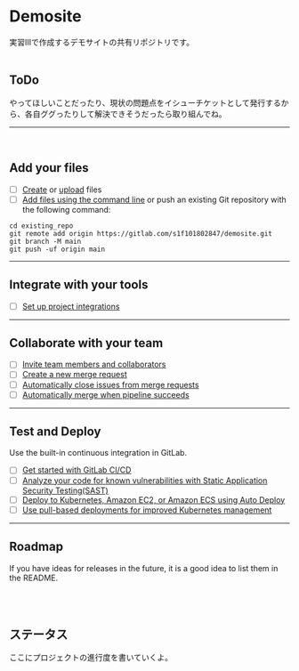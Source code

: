 # Demosite

実習IIIで作成するデモサイトの共有リポジトリです。
<br>
<br>

## ToDo

やってほしいことだったり、現状の問題点をイシューチケットとして発行するから、各自ググったりして解決できそうだったら取り組んでね。

***

<br>

## Add your files

- [ ] [Create](https://gitlab.com/-/experiment/new_project_readme_content:9cd8110dc1e52a02fb7e1e81f7318d47?https://docs.gitlab.com/ee/user/project/repository/web_editor.html#create-a-file) or [upload](https://gitlab.com/-/experiment/new_project_readme_content:9cd8110dc1e52a02fb7e1e81f7318d47?https://docs.gitlab.com/ee/user/project/repository/web_editor.html#upload-a-file) files
- [ ] [Add files using the command line](https://gitlab.com/-/experiment/new_project_readme_content:9cd8110dc1e52a02fb7e1e81f7318d47?https://docs.gitlab.com/ee/gitlab-basics/add-file.html#add-a-file-using-the-command-line) or push an existing Git repository with the following command:

```
cd existing_repo
git remote add origin https://gitlab.com/s1f101802847/demosite.git
git branch -M main
git push -uf origin main
```

***

## Integrate with your tools

- [ ] [Set up project integrations](https://gitlab.com/-/experiment/new_project_readme_content:9cd8110dc1e52a02fb7e1e81f7318d47?https://docs.gitlab.com/ee/user/project/integrations/)

***

## Collaborate with your team

- [ ] [Invite team members and collaborators](https://gitlab.com/-/experiment/new_project_readme_content:9cd8110dc1e52a02fb7e1e81f7318d47?https://docs.gitlab.com/ee/user/project/members/)
- [ ] [Create a new merge request](https://gitlab.com/-/experiment/new_project_readme_content:9cd8110dc1e52a02fb7e1e81f7318d47?https://docs.gitlab.com/ee/user/project/merge_requests/creating_merge_requests.html)
- [ ] [Automatically close issues from merge requests](https://gitlab.com/-/experiment/new_project_readme_content:9cd8110dc1e52a02fb7e1e81f7318d47?https://docs.gitlab.com/ee/user/project/issues/managing_issues.html#closing-issues-automatically)
- [ ] [Automatically merge when pipeline succeeds](https://gitlab.com/-/experiment/new_project_readme_content:9cd8110dc1e52a02fb7e1e81f7318d47?https://docs.gitlab.com/ee/user/project/merge_requests/merge_when_pipeline_succeeds.html)

***

## Test and Deploy

Use the built-in continuous integration in GitLab.

- [ ] [Get started with GitLab CI/CD](https://gitlab.com/-/experiment/new_project_readme_content:9cd8110dc1e52a02fb7e1e81f7318d47?https://docs.gitlab.com/ee/ci/quick_start/index.html)
- [ ] [Analyze your code for known vulnerabilities with Static Application Security Testing(SAST)](https://gitlab.com/-/experiment/new_project_readme_content:9cd8110dc1e52a02fb7e1e81f7318d47?https://docs.gitlab.com/ee/user/application_security/sast/)
- [ ] [Deploy to Kubernetes, Amazon EC2, or Amazon ECS using Auto Deploy](https://gitlab.com/-/experiment/new_project_readme_content:9cd8110dc1e52a02fb7e1e81f7318d47?https://docs.gitlab.com/ee/topics/autodevops/requirements.html)
- [ ] [Use pull-based deployments for improved Kubernetes management](https://gitlab.com/-/experiment/new_project_readme_content:9cd8110dc1e52a02fb7e1e81f7318d47?https://docs.gitlab.com/ee/user/clusters/agent/)

***



## Roadmap
If you have ideas for releases in the future, it is a good idea to list them in the README.

<br>
<br>

## ステータス
ここにプロジェクトの進行度を書いていくよ。